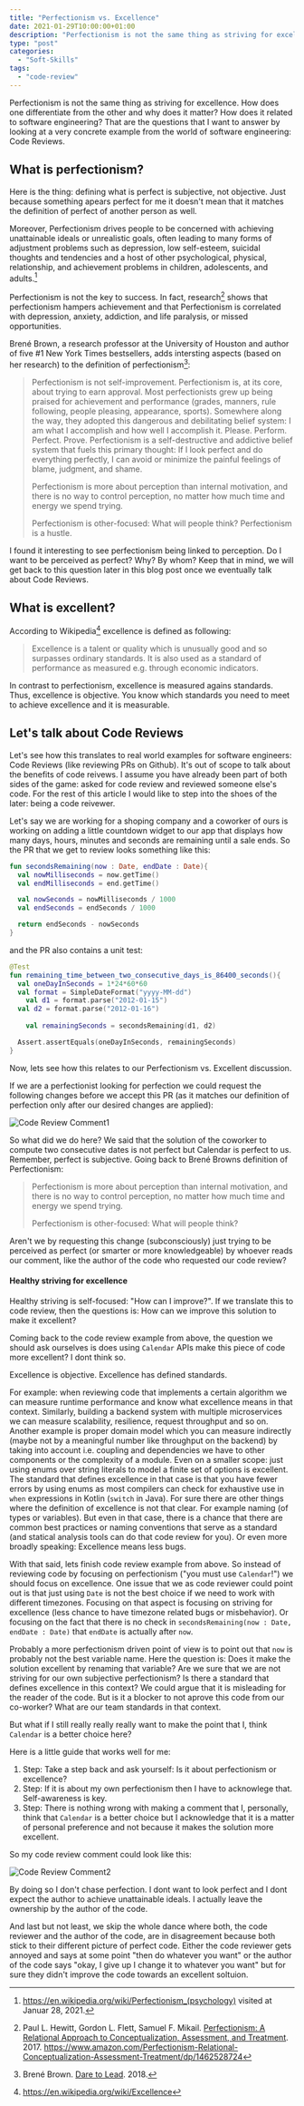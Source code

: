 ```yaml
---
title: "Perfectionism vs. Excellence"
date: 2021-01-29T10:00:00+01:00
description: "Perfectionism is not the same thing as striving for excellence. When reviewing PRs do we aim for perfectionism or for excellence? Code Reviews."
type: "post"
categories: 
  - "Soft-Skills"
tags:
  - "code-review"
---
```


Perfectionism is not the same thing as striving for excellence. 
How does one differentiate from the other and why does it matter? 
How does it related to software engineering? 
That are the questions that I want to answer by looking at a very concrete example from the world of software engineering: Code Reviews.

## What is perfectionism?

Here is the thing: defining what is perfect is subjective, not objective.
Just because something apears perfect for me it doesn't mean that it matches the definition of perfect of another person as well.

Moreover, Perfectionism drives people to be concerned with achieving unattainable ideals or unrealistic goals, often leading to many forms of adjustment problems such as depression, low self-esteem, suicidal thoughts and tendencies and a host of other psychological, physical, relationship, and achievement problems in children, adolescents, and adults.[^1]

Perfectionism is not the key to success. In fact, research[^2] shows that perfectionism hampers achievement and that Perfectionism is correlated with depression, anxiety, addiction, and life paralysis, or missed opportunities.

Brené Brown, a research professor at the University of Houston and  author of five #1 New York Times bestsellers, adds intersting aspects (based on her research) to the definition of perfectionism[^3]:

 > Perfectionism is not self-improvement. Perfectionism is, at its core, about trying to earn approval. Most perfectionists grew up being praised for achievement and performance (grades, manners, rule following, people pleasing, appearance, sports). Somewhere along the way, they adopted this dangerous and debilitating belief system: I am what I accomplish and how well I accomplish it. Please. Perform. Perfect. Prove.
 > Perfectionism is a self-destructive and addictive belief system that fuels this primary thought: If I look perfect and do everything perfectly, I can avoid or minimize the painful feelings of blame, judgment, and shame.
 >
 > Perfectionism is more about perception than internal motivation, and there is no way to control perception, no matter how much time and energy we spend trying.
 > 
 > Perfectionism is other-focused: What will people think? Perfectionism is a hustle.

I found it interesting to see perfectionism being linked to perception. 
Do I want to be perceived as perfect? Why? By whom?
Keep that in mind, we will get back to this question later in this blog post once we eventually talk about Code Reviews.

## What is excellent?

According to Wikipedia[^4] excellence is defined as following: 

> Excellence is a talent or quality which is unusually good and so surpasses ordinary standards. It is also used as a standard of performance as measured e.g. through economic indicators.

In contrast to perfectionism, excellence is measured agains standards. 
Thus, excellence is objective. You know which standards you need to meet to achieve excellence and it is measurable.

## Let's talk about Code Reviews
Let's see how this translates to real world examples for software engineers: Code Reviews (like reviewing PRs on Github). 
It's out of scope to talk about the benefits of code reivews. 
I assume you have already been part of both sides of the game: asked for code review and reviewed someone else's code.
For the rest of this article I would like to step into the shoes of the later: being a code reivewer.

Let's say we are working for a shoping company and a coworker of ours is working on adding a little countdown widget to our app that displays how many days, hours, minutes and seconds are remaining until a sale ends.
So the PR that we get to review looks something like this: 

```kotlin
fun secondsRemaining(now : Date, endDate : Date){
  val nowMilliseconds = now.getTime()
  val endMilliseconds = end.getTime()

  val nowSeconds = nowMilliseconds / 1000
  val endSeconds = endSeconds / 1000

  return endSeconds - nowSeconds
}
```

and the PR also contains a unit test:

```kotlin
@Test
fun remaining_time_between_two_consecutive_days_is_86400_seconds(){
  val oneDayInSeconds = 1*24*60*60
  val format = SimpleDateFormat("yyyy-MM-dd")
	val d1 = format.parse("2012-01-15")
  val d2 = format.parse("2012-01-16")
    
	val remainingSeconds = secondsRemaining(d1, d2)

  Assert.assertEquals(oneDayInSeconds, remainingSeconds)
}
```

Now, lets see how this relates to our Perfectionism vs. Excellent discussion.

If we are a perfectionist looking for perfection we could request the following changes before we accept this PR (as it matches our definition of perfection only after our desired changes are applied):

![Code Review Comment1](/images/perfectionism-excellence/review_unit_test.png)

So what did we do here? 
We said that the solution of the coworker to compute two consecutive dates is not perfect but Calendar is perfect to us. Remember, perfect is subjective. 
Going back to Brené Browns definition of Perfectionism:
 > Perfectionism is more about perception than internal motivation, and there is no way to control perception, no matter how much time and energy we spend trying.
 > 
 > Perfectionism is other-focused: What will people think?

Aren't we by requesting this change (subconsciously) just trying to be perceived as perfect (or smarter or more knowledgeable) by whoever reads our comment, like the author of the code who requested our code review?


#### Healthy striving for excellence
Healthy striving is self-focused: "How can I improve?". 
If we translate this to code review, then the questions is: How can we improve this solution to make it excellent?

Coming back to the code review example from above, the question we should ask ourselves is does using `Calendar` APIs make this piece of code more excellent? I dont think so. 

Excellence is objective. Excellence has defined standards. 

For example: when reviewing code that implements a certain algorithm we can measure runtime performance and know what excellence means in that context.
Similarly, building a backend system with multiple microservices we can measure scalability, resilience, request throughput and so on. 
Another example is proper domain model which you can measure indirectly (maybe not by a meaningful number like throughput on the backend) by taking into account i.e. coupling and dependencies we have to other components or the complexity of a module. 
Even on a smaller scope: just using enums over string literals to model a finite set of options is excellent. 
The standard that defines excellence in that case is that you have fewer errors by using enums as most compilers can check for exhaustive use in `when` expressions in Kotlin (`switch` in Java).
For sure there are other things where the definition of excellence is not that clear. For example naming (of types or variables). 
But even in that case, there is a chance that there are common best practices or naming conventions that serve as a standard (and statical analysis tools can do that code review for you). 
Or even more broadly speaking: Excellence means less bugs.

With that said, lets finish code review example from above.
So instead of reviewing code by focusing on perfectionism ("you must use `Calendar`!") we should focus on excellence.
One issue that we as code reviewer could point out is that just using `Date` is not the best choice if we need to work with different timezones. 
Focusing on that aspect is focusing on striving for excellence (less chance to have timezone related bugs or misbehavior).
Or focusing on the fact that there is no check in `secondsRemaining(now : Date, endDate : Date)` that `endDate` is actually after `now`.

Probably a more perfectionism driven point of view is to point out that `now` is probably not the best variable name.
Here the question is: Does it make the solution excellent by renaming that variable? 
Are we sure that we are not striving for our own subjective perfectionism?
Is there a standard that defines excellence in this context? 
We could argue that it is misleading for the reader of the code.
But is it a blocker to not aprove this code from our co-worker? 
What are our team standards in that context.

But what if I still really really really want to make the point that I, think `Calendar` is a better choice here? 

Here is a little guide that works well for me:

1. Step: Take a step back and ask yourself: Is it about perfectionism or excellence?
2. Step: If it is about my own perfectionism then I have to acknowlege that. Self-awareness is key.
3. Step: There is nothing wrong with making a comment that I, personally, think that `Calendar` is a better choice but I acknowledge that it is a matter of personal preference and not because it makes the solution more excellent. 

So my code review comment could look like this:

![Code Review Comment2](/images/perfectionism-excellence/review_unit_test2.png)

By doing so I don't chase perfection.
I dont want to look perfect and I dont expect the author to achieve unattainable ideals. 
I actually leave the ownership by the author of the code.

And last but not least, we skip the whole dance where both, the code reviewer and the author of the code, are in disagreement because both stick to their different picture of perfect code. 
Either the code reviewer gets annoyed and says at some point "then do whatever you want" or the author of the code says "okay, I give up I change it to whatever you want" but for sure they didn't improve the code towards an excellent soltuion.

[^1]: https://en.wikipedia.org/wiki/Perfectionism_(psychology) visited at Januar 28, 2021.
[^2]: Paul L. Hewitt, Gordon L. Flett, Samuel F. Mikail. [Perfectionism: A Relational Approach to Conceptualization, Assessment, and Treatment](https://www.amazon.com/dare-lead-brave-conversations-hearts). 2017.
https://www.amazon.com/Perfectionism-Relational-Conceptualization-Assessment-Treatment/dp/1462528724
[^3]: Brené Brown. [Dare to Lead](https://www.amazon.com/dare-lead-brave-conversations-hearts). 2018.
[^4]: https://en.wikipedia.org/wiki/Excellence